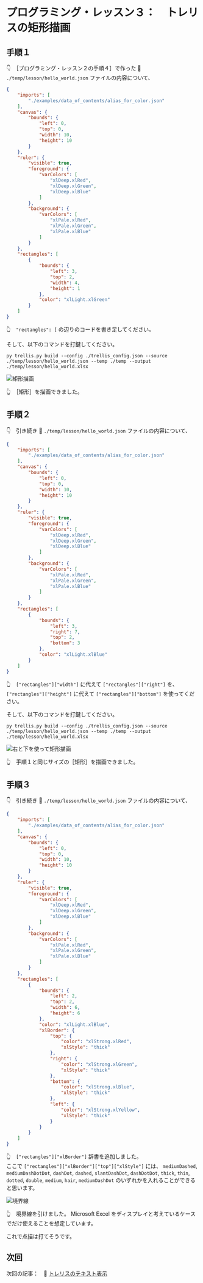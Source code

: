 # プログラミング・レッスン３：　トレリスの矩形描画

## 手順１

👇　［プログラミング・レッスン２の手順４］で作った 📄 `./temp/lesson/hello_world.json` ファイルの内容について、  

```json
{
    "imports": [
        "./examples/data_of_contents/alias_for_color.json"
    ],
    "canvas": {
        "bounds": {
            "left": 0,
            "top": 0,
            "width": 10,
            "height": 10
        }
    },
    "ruler": {
        "visible": true,
        "foreground": {
            "varColors": [
                "xlDeep.xlRed",
                "xlDeep.xlGreen",
                "xlDeep.xlBlue"
            ]
        },
        "background": {
            "varColors": [
                "xlPale.xlRed",
                "xlPale.xlGreen",
                "xlPale.xlBlue"
            ]
        }
    },
    "rectangles": [
        {
            "bounds": {
                "left": 3,
                "top": 2,
                "width": 4,
                "height": 1
            },
            "color": "xlLight.xlGreen"
        }
    ]
}
```

👆　`"rectangles": [` の辺りのコードを書き足してください。  

そして、以下のコマンドを打鍵してください。  

```shell
py trellis.py build --config ./trellis_config.json --source ./temp/lesson/hello_world.json --temp ./temp --output ./temp/lesson/hello_world.xlsx
```

![矩形描画](../../img/[20250116-0015]rectangle.png)  

👆　［矩形］を描画できました。  


## 手順２

👇　引き続き 📄 `./temp/lesson/hello_world.json` ファイルの内容について、  

```json
{
    "imports": [
        "./examples/data_of_contents/alias_for_color.json"
    ],
    "canvas": {
        "bounds": {
            "left": 0,
            "top": 0,
            "width": 10,
            "height": 10
        }
    },
    "ruler": {
        "visible": true,
        "foreground": {
            "varColors": [
                "xlDeep.xlRed",
                "xlDeep.xlGreen",
                "xlDeep.xlBlue"
            ]
        },
        "background": {
            "varColors": [
                "xlPale.xlRed",
                "xlPale.xlGreen",
                "xlPale.xlBlue"
            ]
        }
    },
    "rectangles": [
        {
            "bounds": {
                "left": 3,
                "right": 7,
                "top": 2,
                "bottom": 3
            },
            "color": "xlLight.xlBlue"
        }
    ]
}
```

👆　`["rectangles"]["width"]` に代えて `["rectangles"]["right"]` を、  
`["rectangles"]["height"]` に代えて `["rectangles"]["bottom"]` を使ってください。  

そして、以下のコマンドを打鍵してください。  

```shell
py trellis.py build --config ./trellis_config.json --source ./temp/lesson/hello_world.json --temp ./temp --output ./temp/lesson/hello_world.xlsx
```

![右と下を使って矩形描画](../../img/[20250116-0020]right-bottom.png)  

👆　手順１と同じサイズの［矩形］を描画できました。  


## 手順３

👇　引き続き 📄 `./temp/lesson/hello_world.json` ファイルの内容について、  

```json
{
    "imports": [
        "./examples/data_of_contents/alias_for_color.json"
    ],
    "canvas": {
        "bounds": {
            "left": 0,
            "top": 0,
            "width": 10,
            "height": 10
        }
    },
    "ruler": {
        "visible": true,
        "foreground": {
            "varColors": [
                "xlDeep.xlRed",
                "xlDeep.xlGreen",
                "xlDeep.xlBlue"
            ]
        },
        "background": {
            "varColors": [
                "xlPale.xlRed",
                "xlPale.xlGreen",
                "xlPale.xlBlue"
            ]
        }
    },
    "rectangles": [
        {
            "bounds": {
                "left": 2,
                "top": 2,
                "width": 6,
                "height": 6
            },
            "color": "xlLight.xlBlue",
            "xlBorder": {
                "top": {
                    "color": "xlStrong.xlRed",
                    "xlStyle": "thick"
                },
                "right": {
                    "color": "xlStrong.xlGreen",
                    "xlStyle": "thick"
                },
                "bottom": {
                    "color": "xlStrong.xlBlue",
                    "xlStyle": "thick"
                },
                "left": {
                    "color": "xlStrong.xlYellow",
                    "xlStyle": "thick"
                }
            }
        }
    ]
}
```

👆　`["rectangles"]["xlBorder"]` 辞書を追加しました。  
ここで `["rectangles"]["xlBorder"]["top"]["xlStyle"]` には、 `mediumDashed`, `mediumDashDotDot`, `dashDot`, `dashed`, `slantDashDot`, `dashDotDot`, `thick`, `thin`, `dotted`, `double`, `medium`, `hair`, `mediumDashDot` のいずれかを入れることができると思います。  

![境界線](../../img/[20250117-2257]xlBorder.png)  

👆　境界線を引けました。 Microsoft Excel をディスプレイと考えているケースでだけ使えることを想定しています。  

これで点描は打てそうです。  


## 次回

次回の記事：　📖 [トレリスのテキスト表示](../4/README.md)  
